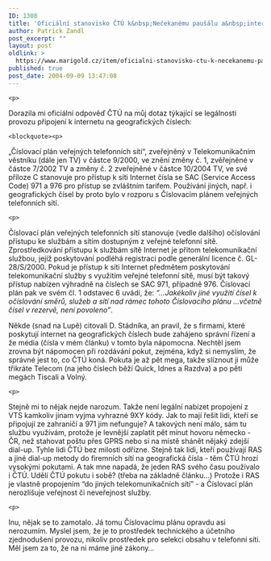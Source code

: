 ```yaml
---
ID: 1308
title: 'Oficiální stanovisko ČTÚ k&nbsp;Nečekanému paušálu a&nbsp;internetu na geografických číslech'
author: Patrick Zandl
post_excerpt: ""
layout: post
oldlink: >
  https://www.marigold.cz/item/oficialni-stanovisko-ctu-k-necekanemu-pausalu-a-internetu-na-geografickych-cislech
published: true
post_date: 2004-09-09 13:47:08
---
```

	<p>
Dorazila mi oficiální odpověď ČTÚ na můj dotaz týkající se legálnosti provozu připojení k internetu na geografických číslech:</p>

	<blockquote><p>
„Číslovací plán veřejných telefonních sítí“, zveřejněný v Telekomunikačním věstníku (dále jen TV) v částce 9/2000, ve znění změny č. 1, zvěřejněné v částce 7/2002 TV a změny č. 2 zveřejněné v částce 10/2004 TV, ve své příloze C stanovuje pro přístup k síti Internet čísla se SAC (Service Access Code) 971 a 976 pro přístup se zvláštním tarifem. Používání jiných, např. i geografických čísel by proto bylo v rozporu s Číslovacím plánem veřejných telefonních sítí.</p>

	<p>
Číslovací plán veřejných telefonních sítí stanovuje (vedle dalšího) očíslování přístupu ke službám a sítím dostupným z veřejné telefonní sítě.  Zprostředkování přístupu k službám sítě Internet je přitom telekomunikační službou, jejíž poskytování podléhá registraci podle generální licence č. GL-28/S/2000. Pokud je přístup k síti Internet předmětem poskytování telekomunikační služby s využitím  veřejné telefonní sítě, musí být takový přístup nabízen výhradně na číslech se SAC 971, případně 976. Číslovací plán pak ve svém čl. 1 odstavec 6 uvádí, že: <i>&#8220;&#8230;Jakékoliv jiné využití čísel k očíslování směrů, služeb a sítí nad rámec tohoto Číslovacího plánu &#8230;včetně čísel v rezervě, není povoleno&#8221;</i>. </p>
</blockquote>
	<p>
Někde (snad na Lupě) citovali D. Stádníka, an pravil, že s firmami, které poskytují internet na geografických číslech bude zahájeno správní řízení a že média (čísla v mém článku) v tomto byla nápomocna. Nechtěl jsem zrovna být nápomocen při rozdávání pokut, zejména, když si nemyslím, že správné jest to, co ČTÚ koná. Pokuta je až pět mega, takže slíznout ji může třikráte Telecom (na jeho číslech běží Quick, Idnes a Razdva) a po pěti megách Tiscali a Volný. </p>

	<p>
Stejně mi to nějak nejde narozum. Takže není legální nabízet propojení z VTS kamkoliv jinam vyjma vyhrazné 9XY kódy. Jak to mají řešit lidi, kteří se připojují ze zahraničí a 971 jim nefunguje? A takových není málo, sám tu službu využívám, protože je levnější zaplatit pět minut hovoru německo - ČR, než stahovat poštu přes  GPRS nebo si na místě shánět nějaký zdejší dial-up. Tyhle lidi ČTÚ bez milosti odřízne. Stejně tak lidi, kteří používají RAS a jiné dial-up metody do firemních sítí na geografická čísla - těm ČTÚ hrozí vysokými pokutami. A tak mne napadá, že jeden RAS svého času používalo i ČTÚ. Udělí ČTÚ pokutu i sobě? (třeba na základně článku&#8230;) Protože i RAS je vlastně propojením &#8220;do jiných telekomunikačních sítí&#8221; - a Číslovací plán nerozlišuje veřejnost či neveřejnost služby. </p>

	<p>
Inu, nějak se to zamotalo. Já tomu Číslovacímu plánu opravdu asi nerozumím. Myslel jsem, že je to prostředek technického a účetního zjednodušení provozu, nikoliv prostředek pro selekci obsahu v telefonní síti. Měl jsem za to, že na ni máme jiné zákony&#8230;
</p>
